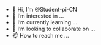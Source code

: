 - 👋 Hi, I’m @Student-pi-CN
- 👀 I’m interested in ...
- 🌱 I’m currently learning ...
- 💞️ I’m looking to collaborate on ...
- 📫 How to reach me ...

<!---
Student-pi-CN/Student-pi-CN is a ✨ special ✨ repository because its `README.md` (this file) appears on your GitHub profile.
You can click the Preview link to take a look at your changes.
--->
